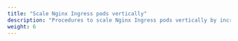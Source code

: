 ```yaml
---
title: "Scale Nginx Ingress pods vertically"
description: "Procedures to scale Nginx Ingress pods vertically by increasing CPU and memory limits"
weight: 6
---
```

